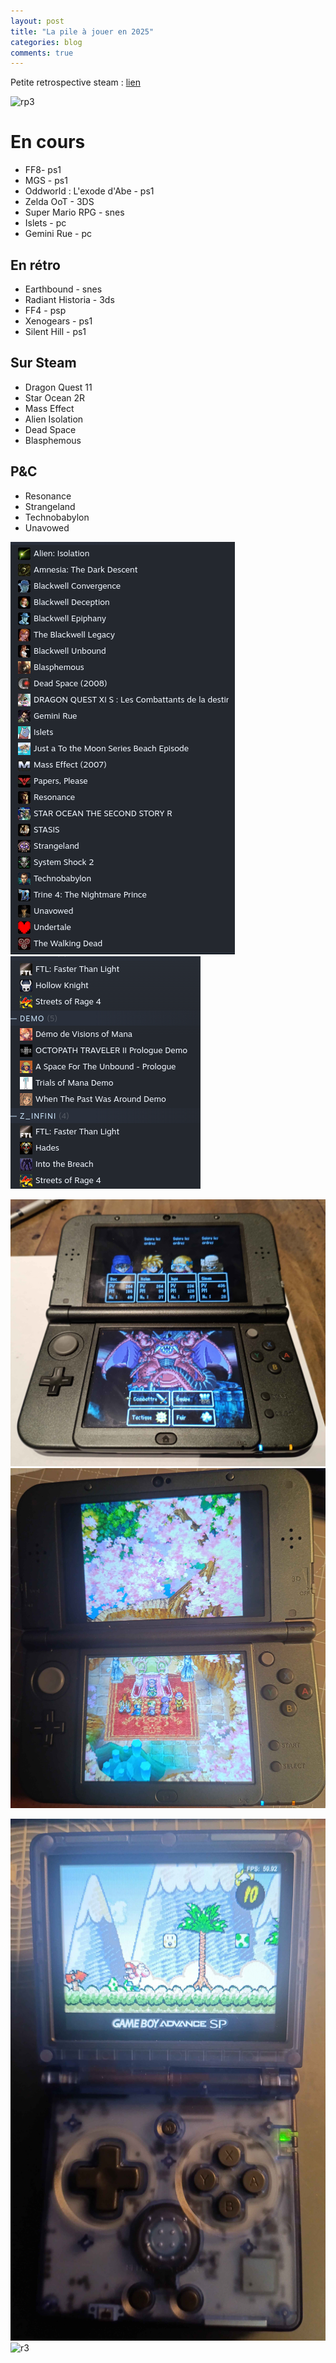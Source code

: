 ```yaml
---
layout: post
title: "La pile à jouer en 2025"
categories: blog
comments: true
---
```


Petite retrospective steam : [lien](https://store.steampowered.com/replay/76561197987535858/2024?l=french)

![rp3](https://github.com/homeostasie/bouquins/raw/master/_pics/blog/2025/r3-FF5.jpg)

# En cours 

- FF8- ps1
- MGS - ps1
- Oddworld : L'exode d'Abe - ps1
- Zelda OoT - 3DS
- Super Mario RPG - snes
- Islets - pc
- Gemini Rue - pc

## En rétro

- Earthbound - snes
- Radiant Historia - 3ds
- FF4 - psp
- Xenogears - ps1
- Silent Hill - ps1

## Sur Steam

- Dragon Quest 11
- Star Ocean 2R
- Mass Effect
- Alien Isolation
- Dead Space
- Blasphemous

## P&C

- Resonance
- Strangeland
- Technobabylon
- Unavowed

![jv steam 1](https://github.com/homeostasie/bouquins/raw/master/_pics/blog/2025/paj-steam-1.png) 
![jv steam 2](https://github.com/homeostasie/bouquins/raw/master/_pics/blog/2025/paj-steam-2.png) 


![3ds](https://github.com/homeostasie/bouquins/raw/master/_pics/blog/2025/3ds-1.jpg) 
![3ds](https://github.com/homeostasie/bouquins/raw/master/_pics/blog/2025/3ds-2.jpg) 

![sp](https://github.com/homeostasie/bouquins/raw/master/_pics/blog/2025/anbernic-rg35xx-sp.jpg) 
![r3](https://github.com/homeostasie/bouquins/raw/master/_pics/blog/2025/r3-FF5.png) 

